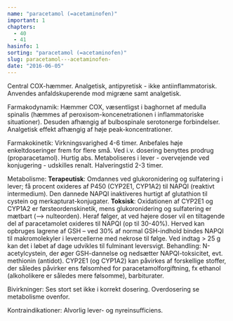```yaml
---
name: "paracetamol (=acetaminofen)"
important: 1
chapters:  
  - 40 
  - 41
hasinfo: 1
sorting: "paracetamol (=acetaminofen)"
slug: paracetamol---acetaminofen-
date: "2016-06-05"
---
```


Central COX-hæmmer. Analgetisk, antipyretisk - ikke antiinflammatorisk. Anvendes anfaldskuperende mod migræne samt analgetisk.

Farmakodynamik: Hæmmer COX, væsentligst i baghornet af medulla spinalis (hæmmes af peroxisom-koncenetrationen i inflammatoriske situationer). Desuden afhængig af bulbospinale serotonerge forbindelser. Analgetisk effekt afhængig af høje peak-koncentrationer. 

Farmakokinetik: Virkningsvarighed 4-6 timer. Anbefales høje enkeltdoseringer frem for flere små. Ved i.v. dosering benyttes prodrug (proparacetamol). Hurtig abs. Metaboliseres i lever - overvejende ved konjugering - udskilles renalt. Halveringstid 2-3 timer.

Metabolisme: <b>Terapeutisk</b>: Omdannes ved glukoronidering og sulfatering i lever; få procent oxideres af P450 (CYP2E1, CYP1A2) til NAPQI (reaktivt intermedium). Den dannede NAPQI inaktiveres hurtigt af glutathion til cystein og merkapturat-konjugater. <b>Toksisk</b>: Oxidationen af CYP2E1 og CYP1A2 er førsteordenskinetik, mens glukoronidering og sulfatering er mætbart (--> nulteorden). Heraf følger, at ved højere doser vil en tiltagende del af paracetamolet oxideres til NAPQI (op til 30-40%). Herved kan opbruges lagrene af GSH – ved 30% af normal GSH-indhold bindes NAPQI til makromolekyler i levercellerne med nekrose til følge. Ved indtag > 25 g kan det i løbet af dage udvikles til fulminant leversvigt. Behandling: N-acetylcystein, der øger GSH-dannelse og nedsætter NAPQI-toksicitet, evt. methionin (antidot). CYP2E1 (og CYP1A2) kan påvirkes af forskellige stoffer, der således påvirker ens følsomhed for paracetamolforgiftning, fx ethanol (alkoholikere er således mere følsomme), barbiturater.

Bivirkninger: Ses stort set ikke i korrekt dosering. Overdosering se metabolisme ovenfor.

Kontraindikationer: Alvorlig lever- og nyreinsufficiens.
